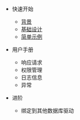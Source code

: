 
- 快速开始
    - [背景](quickstart/background.md)
    - [基础设计](quickstart/design.md)
    - [简单示例](quickstart/helloworld.md)

- 用户手册
    - 响应请求
    - 权限管理
    - 日志信息
    - 异常

- 进阶
    - 绑定到其他数据库驱动

